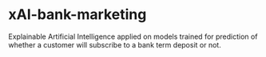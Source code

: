 # xAI-bank-marketing
Explainable Artificial Intelligence applied on models trained for prediction of whether a customer will subscribe to a bank term deposit or not.
